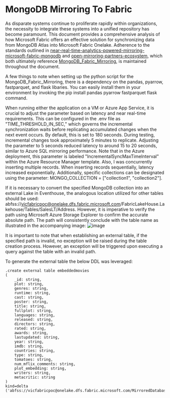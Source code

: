 # MongoDB Mirroring To Fabric
<link rel="icon" href="articles/fabric_16_color.svg" type="image/x-icon" >

As disparate systems continue to proliferate rapidly within organizations, the necessity to integrate these systems into a unified repository has become paramount. 
This document provides a comprehensive analysis of how Microsoft Fabric offers an effective solution for synchronizing data from MongoDB Atlas into Microsoft Fabric Onelake. 
Adherence to the standards outlined in 
<a href="https://www.mongodb.com/developer/products/atlas/near-real-time-analytics-powered-mirroring-microsoft-fabric-mongodb-atlas/?msockid=05101b1fe8f2682f37010e6fe93b697c" target="_blank">near-real-time-analytics-powered-mirroring-microsoft-fabric-mongodb</a>
and 
<a href="https://learn.microsoft.com/en-us/fabric/database/mirrored-database/open-mirroring-partners-ecosystem" target="_blank">open-mirroring-partners-ecosystem</a>, 
which both ultimately reference
<a href="https://github.com/mongodb-partners/MongoDB_Fabric_Mirroring" target="_blank">MongoDB_Fabric_Mirroring</a>, is maintained throughout the document.

A few things to note when setting up the python script for the MongoDB_Fabric_Mirroring, there is a dependency on the pandas, pyarrow, fastparquet, and flask libaries. You can easily install them in your environment by invoking the pip install pandas pyarrow fastparquet flask command. 

When running either the application on a VM or Azure App Service, it is crucial to adjust the parameter based on latency and near real-time requirements. This can be configured in the .env file as "TIME_THRESHOLD_IN_SEC," which governs the incremental synchronization waits before replicating accumulated changes when the next event occurs. By default, this is set to 180 seconds. 
During testing, incremental changes took approximately 5 minutes to replicate. Adjusting the parameter to 5 seconds reduced latency to around 15 to 20 seconds, similar to Azure SQL mirroring performance. 
Note that in the Azure deployment, this parameter is labeled "IncrementalSyncMaxTimeInterval" within the Azure Resource Manager template. 
Also, I was concurrently inserting multiple records. When inserting records sequentially, latency increased exponentially. 
Additionally, specific collections can be designated using the parameter: MONGO_COLLECTION = ["collection1", "collection2"].


If it is necessary to convert the specified MongoDB collection into an external Lake in Eventhouse, the analogous location utilized for other tables should be used: abfss://vicfabricpoc@onelake.dfs.fabric.microsoft.com/FabricLakeHouse.Lakehouse/Tables/SalesLT/Address. However, it is imperative to verify the path using Microsoft Azure Storage Explorer to confirm the accurate absolute path. The path will consistently conclude with the table name as illustrated in the accompanying image:
![image](https://github.com/user-attachments/assets/84f2d471-6142-4041-ad20-b049026b2154)

It is important to note that when establishing an external table, if the specified path is invalid, no exception will be raised during the table creation process. However, an exception will be triggered upon executing a query against the table with an invalid path.

To generate the external table the below DDL was leveraged: 
```
.create external table embeddedmovies
(
    _id: string,
    plot: string,
    genres: string,
    runtime: string,
    cast: string,
    poster: string,
    title: string,
	fullplot: string,
    languages: string,
    released: string,
    directors: string,
    rated: string,
    awards: string,
    lastupdated: string,
	year: string,
    imdb: string,
    countries: string,
    type: string,
    tomatoes: string,
    num_mflix_comments: string,
	plot_embedding: string,
    writers: string,
    metacritic: string
)
kind=delta
('abfss://vicfabricpoc@onelake.dfs.fabric.microsoft.com/MirroredDatabase_MongoAtlas.MountedRelationalDatabase/Tables/dbo/embedded_movies;impersonate')

```
